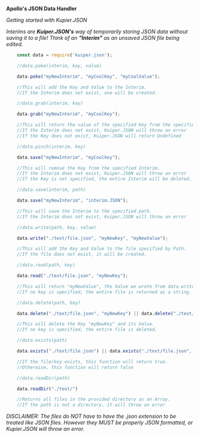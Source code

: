 **Apollo's JSON Data Handler**

*Getting started with Kupier.JSON*

*Interims are **Kuiper.JSON's** way of temporarily storing JSON data without saving it to a file! Think of an **"Interim"** as an unsaved JSON file being edited.*

```js
    const data = require('kuiper.json');
```

```js
    //data.poke(interim, key, value)

    data.poke("myNewInterim", "myCoolKey", "myCoolValue");

    //This will add the Key and Value to the Interim.
    //If the Interim does not exist, one will be created.
```

```js
    //data.grab(interim, key)

    data.grab("myNewInterim", "myCoolKey");

    //This will return the value of the specified Key from the specified Interim.
    //If the Interim does not exist, Kuiper.JSON will throw an error
    //If the Key does not exist, Kuiper.JSON will return Undefined
```

```js
    //data.pinch(interim, key)

    data.save("myNewInterim", "myCoolkey");

    //This will remove the Key from the specified Interim.
    //If the Interim does not exist, Kuiper.JSON will throw an error
    //If the Key is not specified, the entire Interim will be deleted.
```

```js
    //data.save(interim, path)

    data.save("myNewInterim", "interim.JSON");

    //This will save the Interim to the specified path.
    //If the Interim does not exist, Kuiper.JSON will throw an error
```

```js
    //data.write(path, key, value)

    data.write("./text/file.json", "myNewKey", "myNewValue");

    //This will add the Key and Value to the file specified by Path.
    //If the file does not exist, it will be created.
```

```js
    //data.read(path, key)

    data.read("./text/file.json", "myNewKey");

    //This will return "myNewValue", the Value we wrote from data.write().
    //If no key is specified, the entire file is returned as a string.
```

```js
    //data.delete(path, key)

    data.delete("./text/file.json", "myNewKey") || data.delete("./text/file.json");

    //This will delete the Key "myNewKey" and its Value.
    //If no key is specified, the entire file is deleted.
```

```js
    //data.exists(path)

    data.exists("./text/file.json") || data.exists("./text/file.json", 'myNewKey')

    //If the file/key exists, this function will return true.
    //Otherwise, this function will return false
```

```js
    //data.readDir(path)

    data.readDir("./text/")

    //Returns all files in the provided directory as an Array.
    //If the path is not a directory, it will throw an error
```

*DISCLAIMER: The files do NOT have to have the .json extension to be treated like JSON files. However they MUST be properly JSON formatted, or Kupier.JSON will throw an error.*
